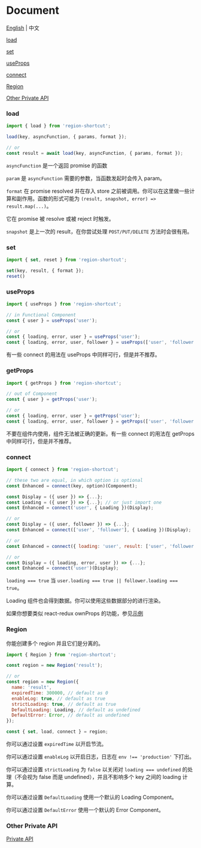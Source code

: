 # Document

[English](https://github.com/regionjs/region-core/blob/master/docs/Document.md) | 中文

[load](#load)

[set](#set)

[useProps](#useProps)

[connect](#connect)

[Region](#Region)

[Other Private API](https://github.com/regionjs/region-core/blob/master/docs/PrivateAPI-zh_CN.md)

### load

```javascript
import { load } from 'region-shortcut';

load(key, asyncFunction, { params, format });

// or
const result = await load(key, asyncFunction, { params, format });
```

`asyncFunction` 是一个返回 promise 的函数

`param` 是 `asyncFunction` 需要的参数，当函数发起时会传入 param。

`format` 在 promise resolved 并在存入 store 之前被调用。你可以在这里做一些计算和副作用。函数的形式可能为 `(result, snapshot, error) => result.map(...)`。

它在 promise 被 resolve 或被 reject 时触发。

`snapshot` 是上一次的 result，在你尝试处理 `POST/PUT/DELETE` 方法时会很有用。

### set

```javascript
import { set, reset } from 'region-shortcut';

set(key, result, { format });
reset()
```

### useProps

```javascript
import { useProps } from 'region-shortcut';

// in Functional Component
const { user } = useProps('user');

// or
const { loading, error, user } = useProps('user');
const { loading, error, user, follower } = useProps(['user', 'follower']);
```

有一些 connect 的用法在 useProps 中同样可行，但是并不推荐。

### getProps

```javascript
import { getProps } from 'region-shortcut';

// out of Component
const { user } = getProps('user');

// or
const { loading, error, user } = getProps('user');
const { loading, error, user, follower } = getProps(['user', 'follower']);
```

不要在组件内使用，组件无法被正确的更新。有一些 connect 的用法在 getProps 中同样可行，但是并不推荐。

### connect

```javascript
import { connect } from 'region-shortcut';

// these two are equal, in which option is optional
const Enhanced = connect(key, option)(Component);

const Display = ({ user }) => {...};
const Loading = ({ user }) => {...}; // or just import one
const Enhanced = connect('user', { Loading })(Display);

// or
const Display = ({ user, follower }) => {...};
const Enhanced = connect(['user', 'follower'], { Loading })(Display);

// or
const Enhanced = connect({ loading: 'user', result: ['user', 'follower'] }, { Loading })(Display);

// or
const Display = ({ loading, error, user }) => {...};
const Enhanced = connect('user')(Display);
```

`loading === true` 当 `user.loading === true || follower.loading === true`。

Loading 组件也会得到数据。你可以使用这些数据部分的进行渲染。

如果你想要类似 react-redux ownProps 的功能，参见[示例](https://github.com/regionjs/region-core/blob/master/example/src/Selector/index.jsx)

### Region

你能创建多个 region 并且它们是分离的。

```javascript
import { Region } from 'region-shortcut';

const region = new Region('result');

// or
const region = new Region({
  name: 'result',
  expiredTime: 300000, // default as 0
  enableLog: true, // default as true
  strictLoading: true, // default as true
  DefaultLoading: Loading, // default as undefined
  DefaultError: Error, // default as undefined
});

const { set, load, connect } = region;
```

你可以通过设置 `expiredTime` 以开启节流。

你可以通过设置 `enableLog` 以开启日志，日志在 `env !== 'production'` 下打出。

你可以通过设置 `strictLoading` 为 `false` 以关闭对 `loading === undefined` 的处理（不会视为 false 而是 undefined），并且不影响多个 key 之间的 loading 计算。

你可以通过设置 `DefaultLoading` 使用一个默认的 Loading Component。

你可以通过设置 `DefaultError` 使用一个默认的 Error Component。

### Other Private API

[Private API](https://github.com/regionjs/region-core/blob/master/docs/PrivateAPI-zh_CN.md)
